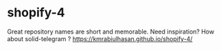 # shopify-4
Great repository names are short and memorable. Need inspiration? How about solid-telegram ?
https://kmrabiulhasan.github.io/shopify-4/ 
